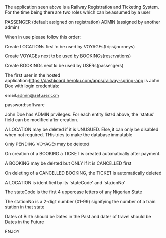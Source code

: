 The application seen above is a Railway Registration and Ticketing System.
For the time being there are two roles which can be assumed by a user

PASSENGER (default assigned on registration)
ADMIN (assigned by another admin)

When in use please follow this order:

Create LOCATIONs first to be used by VOYAGEs(trips/journeys)

Create VOYAGEs next to be used by BOOKINGs(reservations)

Create BOOKINGs next to be used by USERs(passengers)

The first user in the hosted application:https://dashboard.heroku.com/apps/railway-spring-app
is John Doe with login credentials:


email:admin@safuser.com

password:software

John Doe has ADMIN privileges.
For each entity listed above, the 'status' field can be modified after creation.

A LOCATION may be deleted if it is UNUSUED. Else, it can only be disabled when not required. THis tries to make the database immutable

Only PENDING VOYAGEs may be deleted 

On creation of a BOOKING a TICKET is created automatically after payment.

A BOOKING may be deleted but ONLY if it is CANCELLED first

On deleting of a CANCELLED BOOKING, the TICKET is automatically deleted 

A LOCATION is identified by its 'stateCode' and 'stationNo'

The stateCode is the first 4 uppercase letters of any Nigerian State

The stationNo is a 2-digit number (01-99) signifying the number of a train station in that state

Dates of Birth should be Dates in the Past and dates of travel should be Dates in the Future

ENJOY
